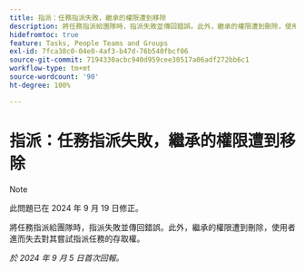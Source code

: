 ```yaml
---
title: 指派：任務指派失敗，繼承的權限遭到移除
description: 將任務指派給團隊時，指派失敗並傳回錯誤。此外，繼承的權限遭到刪除，使用者進而失去對其嘗試指派任務的存取權。
hidefromtoc: true
feature: Tasks, People Teams and Groups
exl-id: 7fca38c0-04e0-4af3-b47d-76b540fbcf06
source-git-commit: 7194330acbc940d959cee30517a06adf272bb6c1
workflow-type: tm+mt
source-wordcount: '90'
ht-degree: 100%

---
```


# 指派：任務指派失敗，繼承的權限遭到移除

>[!NOTE]
>
>此問題已在 2024 年 9 月 19 日修正。

將任務指派給團隊時，指派失敗並傳回錯誤。此外，繼承的權限遭到刪除，使用者進而失去對其嘗試指派任務的存取權。

_於 2024 年 9 月 5 日首次回報。_
